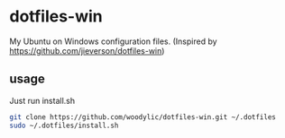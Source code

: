 # dotfiles-win

My Ubuntu on Windows configuration files. (Inspired by https://github.com/jieverson/dotfiles-win)

## usage

Just run install.sh

```bash
git clone https://github.com/woodylic/dotfiles-win.git ~/.dotfiles
sudo ~/.dotfiles/install.sh
```

